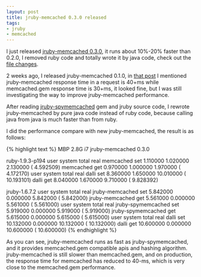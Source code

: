 ```yaml
---
layout: post
title: jruby-memcached 0.3.0 released
tags:
- jruby
- memcached
---
```

I just released [jruby-memcached 0.3.0][0], it runs about 10%-20%
faster than 0.2.0, I removed ruby code and totally wrote it by java
code, check out the [file changes][1].

2 weeks ago, I released jruby-memcached 0.1.0, in [that post][2] I
mentioned jruby-memcached response time in a request is 40+ms while
memcached.gem response time is 30+ms, it looked fine, but I was
still investigating the way to improve jruby-memcached performance.

After reading [jruby-spymemcached][3] gem and jruby source code, I
rewrote jruby-memcached by pure java code instead of ruby code,
because calling java from java is much faster than from ruby.

I did the performance compare with new jruby-memcached, the result is
as follows:

{% highlight text %}
MBP 2.8G i7    jruby-memcached 0.3.0

ruby-1.9.3-p194
                              user     system      total        real
memcached set              1.110000   1.020000   2.130000 (  4.592509)
memcached get              0.970000   1.000000   1.970000 (  4.172170)
                               user     system      total        real
dalli set                  8.360000   1.650000  10.010000 ( 10.193101)
dalli get                  8.040000   1.670000   9.710000 (  9.828392)

jruby-1.6.7.2
                              user     system      total        real
jruby-memcached set       5.842000   0.000000   5.842000 (  5.842000)
jruby-memcached get       5.561000   0.000000   5.561000 (  5.561000)
                              user     system      total        real
jruby-spymemcached set    5.919000   0.000000   5.919000 (  5.919000)
jruby-spymemcached get    5.615000   0.000000   5.615000 (  5.615000)
                              user     system      total        real
dalli set                10.132000   0.000000  10.132000 ( 10.132000)
dalli get                10.600000   0.000000  10.600000 ( 10.600000)
{% endhighlight %}

As you can see, jruby-memcached runs as fast as jruby-spymemcached, and
it provides memcached.gem compatible apis and hashing algorithm.
jruby-memcached is still slower than memcached.gem, and on production,
the response time for memcached has reduced to 40-ms, which is very
close to the memcached.gem performance.

[0]: https://rubygems.org/gems/jruby-memcached/versions/0.3.0
[1]: https://github.com/aurorafeint/jruby-memcached/compare/v0.2.0...v0.3.0
[2]: http://huangzhimin.com/2012/07/24/jruby-memcached-0-1-0-released/
[3]: https://github.com/headius/jruby-spymemcached

